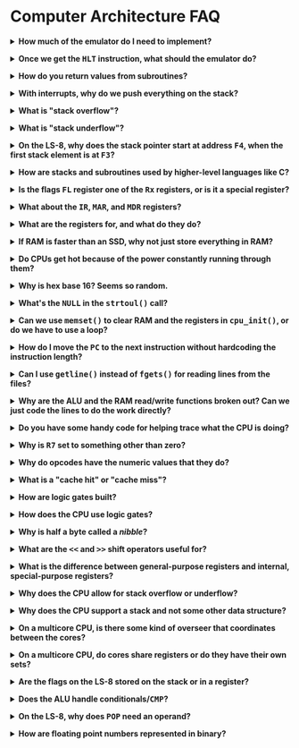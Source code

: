 # Computer Architecture FAQ

<!-- ============================================================================= -->

<p><details><summary><b>How much of the emulator do I need to implement?</b></summary><p>

As little as possible to get a particular LS-8 program running.

Add features incrementally. Once `print8.ls8` is working, then add a `MULT`
instruction to get `mult.ls8` running. And so on.

Of course, you're _allowed_ to implement as many instructions are you'd like.

This goes for individual components like registers, as well. Do you need to
implement the `FL` register? If you want to use any functionality that depends
on it, then yes. The spec will tell you if the thing you're implementing needs
the `FL` register to work.

</p></details></p>

<!-- ============================================================================= -->

<p><details><summary><b>Once we get the <tt>HLT</tt> instruction, what should the emulator do?</b></summary><p>

You should exit the emulator.

If you `malloc()`d any memory, be sure to `free()` it.

You don't need to worry about any of the LS-8 internals at that point since
you're exiting anyway.

</p></details></p>

<!-- ============================================================================= -->

<p><details><summary><b>How do you return values from subroutines?</b></summary><p>

Since the `RET` instruction doesn't allow you to specify a return value, you'll
have to get the value back by other means.

One of the most common is to set a register (e.g. `R0`) to the return value, and
the caller will just know, by convention, that the `R0` register will hold that
value once the `CALL` returns.

But you could also push that value on the stack and have the caller pop it off.
This would have the advantage of supporting an arbitrary number of return
values.

There are no fixed rules when writing code in assembly language. Returning
values in registers just happens to be a common convention.

</p></details></p>

<!-- ============================================================================= -->

<p><details><summary><b>With interrupts, why do we push everything on the stack?</b></summary><p>

The idea is that if you save the machine state on the stack, then after you
service the interrupt you can restore it and seamlessly pick up where you left
off.

The CPU might have been in the middle of something important when the interrupt
occurred, and it'll want to get back to that once the interrupt handler is
complete.

So we push the general purpose registers and internal registers on the stack,
then do interrupt stuff, then restore all those registers from the stack so the
CPU can carry on with what it was doing before the interrupt occurred.

</p></details></p>

<!-- ============================================================================= -->

<p><details><summary><b>What is "stack overflow"?</b></summary><p>

Short answer: it's when the stack grows into some area of memory that something
else was using.

In the LS-8, this would mean the stack grew down in RAM to the point that it
overwrote some of the instructions in the program.

With a C program, this would mean the stack grew down and impacted the heap. (Or
that the heap grew up and impacted the stack.)

If the stack grows down to address `0x00` on the LS-8, it wraps around to
address `0xff`.

On modern machines with [virtual
memory](https://en.wikipedia.org/wiki/Virtual_memory), this isn't a practical
concern since you'll run out of physical RAM before the stack overflow occurs.

Some interpreted languages like Python track how large their internal stacks
have grown and crash out if the stack grows too large. But this is happening
within the Python virtual machine, not on the hardware.

</p></details></p>

<!-- ============================================================================= -->

<p><details><summary><b>What is "stack underflow"?</b></summary><p>

This means you `POP`ped more times than you `PUSH`ed. Basically you popped an
empty stack.

The CPU is more than happy to let you do this, but it's considered an error on
the part of the programmer.

If the stack pointer is at address `0xff` on the LS-8, then you `POP`, it will
wrap around to address `0x00`.

</p></details></p>

<!-- ============================================================================= -->

<p><details><summary><b>On the LS-8, why does the stack pointer start at address <tt>F4</tt>, when the first stack element is at <tt>F3</tt>?</b></summary><p>

Since the first thing a `PUSH` instruction does is decrement the stack pointer,
it means that the stack pointer is moved to `F3` first and _then_ the value is
stored there. Exactly where we wanted it.

</p></details></p>

<!-- ============================================================================= -->

<p><details><summary><b>How are stacks and subroutines used by higher-level languages like C?</b></summary><p>

In C, when you make a function call, a bunch of space is allocated (pushed) on
the stack to hold a number of things:

* The return address to come back to after the function completes
* Space for all the function parameters
* Space for all the other local variables in the function

This allocated chunk of stack is called a [stack
frame](https://en.wikipedia.org/wiki/Call_stack#STACK-FRAME).

When you call any function (including when `main()` gets called in C):

1. A new stack frame is allocated (pushed)
2. Parameter values are copied from the function arguments to their spots on the
   stack frame

When you return from any function:

1. Any return value is copied from the stack frame into a dedicated register
2. The stack frame is deallocated (popped)

In assembly language, `CALL` doesn't allow any arguments to be passed, and `RET`
doesn't allow any values to be returned.

Using stack frames gives `CALL` the power to give parameters to subtroutines.

And we can use a dedicated register, like `R0`, to pass returned values back to
the caller over a `RET` instruction.

Since all the local variables for a function are stored in the stack frame, they
all vaporize as soon as the stack is popped when the function returned. This is
why local variables are not persistent from call to call.

Furthermore, using the stack to hold frames allows us to call functions to an
arbitrary nesting level. Indeed, it is what allows for recursion at all.

</p></details></p>

<!-- ============================================================================= -->

<p><details><summary><b>Is the flags <tt>FL</tt> register one of the <tt>Rx</tt> registers, or is it a special register?</b></summary><p>

It's a special purpose register that can be added separately to the `struct cpu`
similar to how `PC` works.

In `struct cpu`, it's convenient to have an array to store `R0` through `R7`,
but the other registers are just fields in the `struct`.

</p></details></p>

<!-- ============================================================================= -->

<p><details><summary><b>What about the <tt>IR</tt>, <tt>MAR</tt>, and <tt>MDR</tt> registers?</b></summary><p>

You can store those special-purpose registers similar to how `PC` and `FL` are
stored in the `struct`.

...Or, if you're not using them in any place except a single function, maybe
they can be locals or function parameters.

It's a matter of which way you think produces more readable code.

</p></details></p>
<!-- ============================================================================= -->

<p><details><summary><b>What are the registers for, and what do they do?</b></summary><p>

You can think of the registers as the CPU's variables. They hold numbers. You
use them like you would variable in another langauge.

In a high-level language, you can make all the variables you need. But in a CPU,
there are a fixed number of them, and they have fixed names, and they only hold
numbers. You cannot make more.

(The reason you can't make more is because registers are literally built out of
the hardware--you can't make more without changing the hardware.)

Most operations (like math) in the CPU work on registers.

But if we have RAM, why do we need registers?

While some CPUs like the x86 can use either values in RAM or registers to do
work, RAM is far, far slower to access. Nothing is faster to access in the CPU
than a register. For that reason, assembly language programs use registers
whenever possible to keep speed up.

</p></details></p>

<!-- ============================================================================= -->

<p><details><summary><b>If RAM is faster than an SSD, why not just store everything in RAM?</b></summary><p>

Cost. 1 TB SSD is orders of magnitude cheaper than 1 TB of RAM. And finding a
motherboard that supports 1 TB of RAM is a challenge.

Also the SSD continues to store data even if power is removed, unlike RAM.

Someday someone will discover RAM that is cheap, fast, and will permanently
store data, and when that happens, SSDs will vanish.

</p></details></p>

<!-- ============================================================================= -->

<p><details><summary><b>Do CPUs get hot because of the power constantly running through them?</b></summary><p>

Yup. When you run current through any regular conductor, heat is generated.

In that regard, a CPU is like a tiny, expensive electric blanket that is capable
of arbitrary computation but really bad at giving you a good night's sleep.

</p></details></p>

<!-- ============================================================================= -->

<p><details><summary><b>Why is hex base 16? Seems so random.</b></summary><p>

Conveniently, one hex digit represents exactly 4 bits (AKA a _nibble_).

This means a byte can be represented by exactly 2 hex digits (assuming you put a
leading zero on numbers less than `0x10`). And the biggest byte's value roundly
ends at `0xff`.

It's compact, and easy to convert to and from binary.

Compare to decimal, where one decimal digit represents somewhere between 3 and 4
bits. And a byte is represented by 3 digits, isn't easily convertible to binary,
and ends quite unroundly on `255` for the largest value.

</p></details></p>

<!-- ============================================================================= -->

<p><details><summary><b>What's the <tt>NULL</tt> in the <tt>strtoul()</tt> call?</b></summary><p>

That's part of a mechanism where `strtoul()` can tell you the first invalid
character it found, or if it found no digits to convert at all.

If you pass a pointer to a `char*` into the function there, it will point to the
first bad character, or to the beginning of the string if no digits were found.

If we call this:

```c
char *endchar;

unsigned val = strtoul("1030", &endchar, 2); // convert to base 2
```

then `endchar` will point at the `3` in `"1030"`, because `3` is an invalid
digit in base 2.

If we call this:

```c
char *endchar;

unsigned val = strtoul("# Hello, world!", &endchar, 10); // convert to base 10
```

then `endchar` will point at the `#` because no digits were found at all.

You might find this useful for parsing data from the `.ls8` input files.

</p></details></p>

<!-- ============================================================================= -->

<p><details><summary><b>Can we use <tt>memset()</tt> to clear RAM and the registers in <tt>cpu_init()</tt>, or do we have to use a loop?</b></summary><p>

You can use `memset()`. It's probably faster than a hand-rolled loop, anyway.

</p></details></p>

<!-- ============================================================================= -->

<p><details><summary><b>How do I move the <tt>PC</tt> to the next instruction without hardcoding the instruction length?</b></summary><p>

Check out the spec where it talks about instruction layout.

The two high bits of the instruction tell you how many operands the instruction
has. The value of those two bits plus one is the number of bytes you have to
move the `PC`.

Use `>>` and an `&` mask to extract those two bits, then add one to the result,
then add that to the `PC` to get to the next instruction.

> Note that some instructions (like `CALL`, `RET`, and all the `JMP` variants)
> move the `PC` to a specific destination. In those cases, you _do not_ want to
> advance the PC to the next instruction.

</p></details></p>

<!-- ============================================================================= -->

<p><details><summary><b>Can I use <tt>getline()</tt> instead of <tt>fgets()</tt> for reading lines from the files?</b></summary><p>

We recommend `fgets()` because it's more standard, and also because it does
fewer things behind your back.

But if you use `getline()`, we won't stop you.

</p></details></p>

<!-- ============================================================================= -->

<p><details><summary><b>Why are the ALU and the RAM read/write functions broken out? Can we just code the lines to do the work directly?</b></summary><p>

Because the ALU is a separate component on the CPU, and the RAM is a separate
component off the CPU, it makes logical sense from a learning perspective to
have different pieces of code handle the work.

Plus having the RAM access function there makes the code easier to read, and
easier to change if the structure of RAM were to change somehow in the future.

</p></details></p>

<!-- ============================================================================= -->

<p><details><summary><b>Do you have some handy code for helping trace what the CPU is doing?</b></summary><p>

If you call this before your `switch`, it'll print out the CPU state just before
the instruction executes.

```c
void trace(struct cpu *cpu)
{
    printf("%02X | ", cpu->PC);

    printf("%02X %02X %02X |",
        cpu_ram_read(cpu, cpu->PC),
        cpu_ram_read(cpu, cpu->PC + 1),
        cpu_ram_read(cpu, cpu->PC + 2));

    for (int i = 0; i < 8; i++) {
        printf(" %02X", cpu->reg[i]);
    }

    printf("\n");
}
```

</p></details></p>

<!-- ============================================================================= -->

<p><details><summary><b>Why is <tt>R7</tt> set to something other than zero?</b></summary><p>

`R7` has additional meaning: it is the _stack pointer_. So it needs to start
just past the top of the stack so that the `PUSH` and `POP` (and `CALL` and
`RET`) functions operate normally.

</p></details></p>

<!-- ============================================================================= -->

<p><details><summary><b>Why do opcodes have the numeric values that they do?</b></summary><p>

See the "Instruction Layout" part of the LS-8 spec for what the specific bits
mean in any particular instruction.

In a real CPU, these bits correspond to wires that will have voltage or
no-voltage on them depending on whether or not the bit in the instruction is `0`
or `1`.

So the instruction bits are close to the metal, literally. Their exact meanings
are closely tied with how the CPU will be physically constructed.

</p></details></p>

<!-- ============================================================================= -->

<p><details><summary><b>What is a "cache hit" or "cache miss"?</b></summary><p>

If a program accesses a byte of RAM at some address that's in the cache already,
that's a _cache hit_. The byte is returned immediately.

If a program accesses a byte of RAM at some address that's not in the cache,
that's a _cache miss_, and the cache must be updated by going out to RAM to get
that data.

The cache is fast memory that sits between main RAM and the CPU.

It's common that if you access a byte of RAM, that you will soon access
subsequent bytes in RAM. (E.g. like when printing a string, or doing a
`strlen()`.) The cache makes use of this assumption.

The cache figures, if you're going to spend the time making a relatively slow
RAM request for a single byte, why not go ahead and transfer the next, say 128
bytes at the same time into the faster cache. If the user then goes on to access
the subsequent bytes, like they probably will, the data will already be in cache
ready to use.

</p></details></p>

<!-- ============================================================================= -->

<p><details><summary><b>How are logic gates built?</b></summary><p>

They're made out of transistors. Details are getting into the realm of materials
science and is beyond the scope of the course.

</p></details></p>

<!-- ============================================================================= -->

<p><details><summary><b>How does the CPU use logic gates?</b></summary><p>

Logic gates can be composed into circuits that can do far more than Boolean
logical operations.

You can build an ALU, for example, that does arithmetic and comparisons using
only logic gates.

You can even build [circuits that store
data](https://en.wikipedia.org/wiki/Flip-flop_(electronics)).

The fantastic book [_The Elements of Computing
Systems_](https://www.nand2tetris.org/) talks about this in great detail from
the ground up.

</p></details></p>

<!-- ============================================================================= -->

<p><details><summary><b>Why is half a byte called a <i>nibble</i>?</b></summary><p>

It's a pun, playing off byte/bite. Sometimes it's spelled _nybble_.

</p></details></p>

<!-- ============================================================================= -->

<p><details><summary><b>What are the <tt>&lt;&lt;</tt> and <tt>&gt;&gt;</tt> shift operators useful for?</b></summary><p>

Most commonly, they're used to get or set individual bits within a number.

This is useful if multiple values are packed into a single byte. Bytes hold
numbers from 0 to 255, but parts of a byte can hold smaller numbers. For
example, if you have 4 values that you know only go from 0-3 each, you can pack
that into a byte as four 2-bit numbers.

Packing the numbers 3, 0, 2, and 1 into a single byte:

```
  First
  ||
  ||  Third
  vv  vv
0b11001001
    ^^  ^^
    ||  Fourth
    ||
  Second
```

This technique is normally only used in high-performance situations where you
absolutely must save space or bandwidth.

For example, if we wanted to extract these 3 bits from this number:

```
    vvv
0b10110101
```

We'd get `110`, which is 6 decimal. But the whole number is 181 decimal. How to
extract the 6?

First, we can shift right by 3:

```
       vvv
0b00010110
```

Then we can bitwise-AND with the mask `0b111` to filter out just the bits we
want:

```
         vvv
  0b00010110   <-- Right-shifted original number
& 0b00000111   <-- AND mask
------------
         110
```

And there's our 6!

On the flip side, what if we wanted to set these bits to the value 2 (`0b010`)?
Right now the three bits have the value 7 (`0b111`):

```
    vvv
0b10111101
```

First let's take our 2:

```
0b010
```

and left shift it by 3:

```
0b010000
```

Secondly, let's use a bitwise-AND on the original number to mask out those bits
and set them all to zero:

```
      vvv
  0b10111101   <-- original number
& 0b11000111   <-- AND mask
------------
  0b10000101
      ^^^
  These three bits set to 0, others unchanged
```

Lastly, let's bitwise-OR the shifted value with the result from the previous step:

```
      vvv
  0b10000101   <-- masked-out original number from previous step
| 0b00010000   <-- our left-shifted 2
------------
  0b10010101
      ^^^
  Now these three bits set to 2, others unchanged
```

And there we have it. The three bits in the middle of the number have been
changed from the value 7 to the value 2.

</p></details></p>

<!-- ============================================================================= -->

<p><details><summary><b>What is the difference between general-purpose registers and internal, special-purpose registers?</b></summary><p>

The general-purpose registers are `R0` through `R7`.

Special-purpose registers are things like `PC`, `FL`, and maybe `IR`, `MAR`, and
`MDR`.

The main difference is this: general-purpose registers can be used directly by
instructions. Special-purpose registers cannot.

```assembly
LDI R0,4   ; Valid
LDI PC,5   ; INVALID--PC is not a general-purpose register

ADD R0,R1  ; Valid
ADD FL,R0  ; INVALID--FL is not a general-purpose register
```

In `struct cpu`, it's convenient to represent the general purpose registers with
an array for easy indexing from `0` to `7`.

</p></details></p>

<!-- ============================================================================= -->

<p><details><summary><b>Why does the CPU allow for stack overflow or underflow?</b></summary><p>

It takes time for the CPU to check to see if either condition has occurred. And
most of the time it won't have.

CPUs are interested in running instructions as quickly as possible.

Also, you'd need additional hardware in place to make those checks, and that
costs money.

Because assemnbly language is so low-level, the CPU is already putting basically
ultimate trust in the developer to not do something they shouldn't do.

> If you didn't want me to overflow the stack, why did you tell me to overflow
> the stack?
>
> --The CPU

</p></details></p>

<!-- ============================================================================= -->

<p><details><summary><b>Why does the CPU support a stack and not some other data structure?</b></summary><p>

Turns out a stack is a really useful data structure for a number of reasons:

* It's a great place to temporarily store data.
* It's useful for holding a return address for a subroutine/function.
* It's a place to pass arguments to subroutines.
* It's a good place to hold a subroutine's local variables.
* It can hold all the information that needs to be saved while the CPU is
  servicing an interrupt.

Additionally, it's pretty cheap to implement. All CPUs already come with this
functionality:

* Memory (for the stack data)
* Registers (for the stack pointer)
* A way to decrement and increment registers (to move the stack pointer)
* A way to read and write data to and from RAM (to retrieve and store data on
  the stack)

Since the CPU was doing all that anyway, adding `PUSH` and `POP` instructions is
a pretty low-hanging fruit.

</p></details></p>

<!-- ============================================================================= -->

<p><details><summary><b>On a multicore CPU, is there some kind of overseer that coordinates between the cores?</b></summary><p>

Not really, and from a programmer perspective, no.

Cores have their own registers, own PCs, and generally run autonomously on their
own.

What they _do_ share is RAM (and usually at least some cache) and peripherals.

The real "overseer" is the operating system, which decides which programs run on
which core at any particular time.

</p></details></p>

<!-- ============================================================================= -->

<p><details><summary><b>On a multicore CPU, do cores share registers or do they have their own sets?</b></summary><p>

They have their own.

Cores generally run autonomously on their own.

What they _do_ share is RAM (and usually at least some cache) and peripherals.

</p></details></p>

<!-- ============================================================================= -->

<p><details><summary><b>Are the flags on the LS-8 stored on the stack or in a register?</b></summary><p>

Flags (the `FL` register) are their own special-purpose register, similar to the
`PC`.

Each bit of the `FL` register has special meaning as laid out in the LS-8 spec.

</p></details></p>

<!-- ============================================================================= -->

<p><details><summary><b>Does the ALU handle conditionals/<tt>CMP</tt>?</b></summary><p>

Yes.

The compare instruction `CMP` will set the flags register appropriately
indicating whether or not the values of the registers compared are less-than,
greater-than, or equal.

This is actually quite similar to a subtraction, which the ALU can already do.

If I give you two numbers, `a` and `b`, and you compute the difference `b - a`,
you can look at the result and determine if the values are equal, or if one is
greater than the other.

If `b - a` is a positive number, it means that `a` is less than `b`.

If `b - a` is a negative number, it means that `a` is greater than `b`.

If `b - a` is zero, it means that `a` equals `b`.

So the ALU can use its subtraction circuitry to do a `CMP`, saving money and
construction complexity.

</p></details></p>

<!-- ============================================================================= -->

<p><details><summary><b>On the LS-8, why does <tt>POP</tt> need an operand?</b></summary><p>

Because you probably want to know what the value was you popped off the stack,
rather than just throwing it away.

Basically, `POP R0` is saying "pop the value from the top of the stack and store
it in `R0`."

</p></details></p>

<!-- ============================================================================= -->

<p><details><summary><b>How are floating point numbers represented in binary?</b></summary><p>

There is a standard binary format for storing floating point numbers called
[IEEE 754](https://en.wikipedia.org/wiki/IEEE_754).

It basically breaks a number into three parts:

* **Sign**--indicating positive or negative, 1 bit
* **Mantissa** (AKA "Significand")--the actual binary digits of the number,
  unsigned, e.g. 22 bits
* **Exponent**--signed binary exponent to apply to the mantissa, e.g. 8 bits

A simpler-to-comprehend example might be in base 10, decimal.

For example, the components that make up the decimal number `-98.273` are:

* Sign: `-1` (because it's -98, not 98)
* Mantissa: `98273` (all the digits)
* Exponent: `-3` (tells us where the decimal place is)

The result (again for base 10) is:

`sign * mantissa * 10 ^ exponent`

or:

`-1 * 98273 * 10^-3 == -98.273`

It works exactly the same way in binary (base 2), except the formula is:

`sign * mantissa * 2 ^ exponent`

Printing out binary floating point numbers in decimal is a bit weird because you
have to think in fractions of two instead of 10.

Decimal example:

`12.34` is written as:

* `1` 10s (10 == 10<sup>1</sup>)
* `2` 1s (1 == 10<sup>0</sup>)
* `3` 1/10ths (1/10 == 10<sup>-1</sup>)
* `4` 1/100ths (1/100 = 10<sup>-2</sup>)

Of course you see powers of 10 all over because it's base 10.

With base two, binary:

`11.01` is written as:

* `1` 2s (2 == 2<sup>1</sup>)
* `1` 1s (1 == 2<sup>0</sup>)
* `0` 1/2s (1/2 == 2<sup>-1</sup>)
* `1` 1/4s (1/4 == 2<sup>-2</sup>)

Which would give us (in decimal): `2 + 1 + 1/4` or `3.25`.

`11.01` binary is `3.25` decimal.

Luckily `printf()` handles that with `%f` for us.

</p></details></p>

<!--
TODO:
How are floats represented in binary? IEEE 754
How are negative numbers represented in binary?
-->

<!-- ============================================================================= -->

<!--
Template:

<p><details><summary><b></b></summary><p>
</p></details></p>

-->
